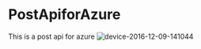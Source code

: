 # PostApiforAzure
This is a post api for azure
![device-2016-12-09-141044](https://cloud.githubusercontent.com/assets/12700058/21042736/601cc990-be19-11e6-8998-e6f2f4ecfae3.png)
